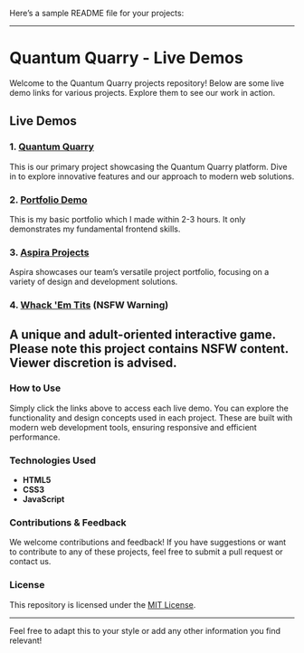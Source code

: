 Here’s a sample README file for your projects:

---

# Quantum Quarry - Live Demos

Welcome to the Quantum Quarry projects repository! Below are some live demo links for various projects. Explore them to see our work in action.

## Live Demos

### 1. [Quantum Quarry](https://quantum-quarry.github.io/quantumquarry/index.html)
This is our primary project showcasing the Quantum Quarry platform. Dive in to explore innovative features and our approach to modern web solutions.

### 2. [Portfolio Demo](https://quantum-quarry.github.io/quantumquarry/portfolio/index.html) 
This is my basic portfolio which I made within 2-3 hours. It only demonstrates my fundamental frontend skills.

### 3. [Aspira Projects](https://quantum-quarry.github.io/quantumquarry/Aspira/index.html)
Aspira showcases our team’s versatile project portfolio, focusing on a variety of design and development solutions.

### 4. [Whack 'Em Tits](https://quantum-quarry.github.io/quantumquarry/whacktits.html) (NSFW Warning)
A unique and adult-oriented interactive game. Please note this project contains NSFW content. Viewer discretion is advised.
---

### How to Use

Simply click the links above to access each live demo. You can explore the functionality and design concepts used in each project. These are built with modern web development tools, ensuring responsive and efficient performance.

### Technologies Used

- **HTML5**
- **CSS3**
- **JavaScript**

### Contributions & Feedback

We welcome contributions and feedback! If you have suggestions or want to contribute to any of these projects, feel free to submit a pull request or contact us.

### License

This repository is licensed under the [MIT License](LICENSE).

---

Feel free to adapt this to your style or add any other information you find relevant!
